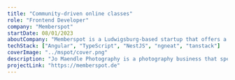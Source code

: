 ```yaml
---
title: "Community-driven online classes"
role: "Frontend Developer"
company: "Memberspot"
startDate: 08/01/2023
aboutCompany: "Memberspot is a Ludwigsburg-based startup that offers a platform for to create and distribute online classes and connect with their members."
techStack: ["Angular", "TypeScript", "NestJS", "ngneat", "tanstack"]
coverImage: "../mspot/cover.png"
description: "Jo Maendle Photography is a photography business that specializes in outdoor portrait and landscape photography."
projectLink: "https://memberspot.de"
---
```


